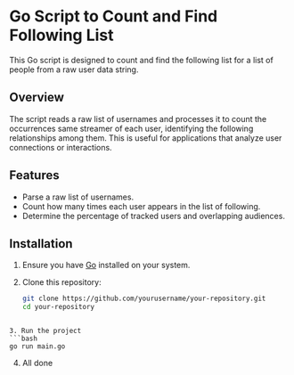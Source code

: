 # Go Script to Count and Find Following List

This Go script is designed to count and find the following list for a list of people from a raw user data string.

## Overview

The script reads a raw list of usernames and processes it to count the occurrences same streamer of each user, identifying the following relationships among them. This is useful for applications that analyze user connections or interactions.

## Features

- Parse a raw list of usernames.
- Count how many times each user appears in the list of following.
- Determine the percentage of tracked users and overlapping audiences.

## Installation

1. Ensure you have [Go](https://golang.org/dl/) installed on your system.

2. Clone this repository:

   ```bash
   git clone https://github.com/yourusername/your-repository.git
   cd your-repository
  ```

3. Run the project
  ```bash
go run main.go
  ```

4. All done
